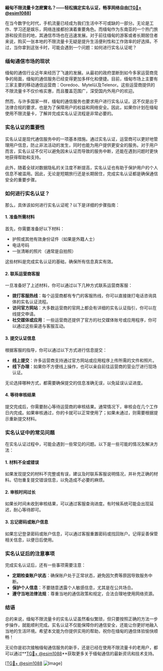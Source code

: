 **緬甸不限流量卡怎麽實名？——轻松搞定实名认证，畅享网络自由[[TG💪+ @esim1088](https://t.me/s/esim1088)]**

在当今数字化时代，手机流量已经成为我们生活中不可或缺的一部分。无论是工作、学习还是娱乐，网络连接都扮演着重要角色。而缅甸作为东南亚的一个热门旅游和投资目的地，其通信市场也在迅速发展。对于前往缅甸的游客或者长期居住者来说，购买一张本地的不限流量卡无疑是提升生活便利性和工作效率的好选择。不过，当你拿到这张卡时，可能会遇到一个问题：如何进行实名认证呢？

### 缅甸通信市场的现状

缅甸的通信行业近年来经历了飞速的发展。从最初的政府垄断到如今多家运营商竞争的局面，缅甸的通信服务已经变得更加多样化和便捷。目前，缅甸市场上主要有三家主要的移动通信运营商：Ooredoo、Mytel以及Telenor。这些运营商提供的不限流量卡不仅价格实惠，而且覆盖范围广，深受国内外用户的欢迎。

然而，与许多国家一样，缅甸的通信服务也要求用户进行实名认证。这不仅是出于法律合规的要求，也是为了保障用户的权益和网络安全。因此，如果你计划在缅甸使用不限流量卡，了解并完成实名认证流程是非常必要的。

### 实名认证的重要性

实名认证是现代通信服务中的一项基本措施。通过实名认证，运营商可以更好地管理用户信息，防止非法活动的发生，同时也能为用户提供更安全的服务。对于用户而言，实名认证不仅可以避免因未认证而导致的服务中断，还能在遇到问题时更快地获得帮助和支持。

此外，随着全球对数据隐私的关注度不断提高，实名认证也有助于保护用户的个人信息不被滥用。因此，无论是短期旅行还是长期居住，完成实名认证都是确保通信安全的重要步骤。

### 如何进行实名认证？

那么，具体该如何进行实名认证呢？以下是详细的步骤指南：

#### 1. 准备所需材料

首先，你需要准备好以下材料：
- 护照或其他有效身份证件（如果是外籍人士）
- 电话号码
- 一张清晰的照片（通常是自拍照）

这些材料是完成实名认证的基础，确保所有信息真实有效。

#### 2. 联系运营商客服

一旦准备好了上述材料，你可以通过以下几种方式联系运营商客服：
- **拨打客服热线**：每个运营商都有专门的客服热线，你可以直接拨打电话咨询具体的实名认证流程。
- **访问官方网站**：大多数运营商的官网上都会有详细的实名认证指引，你可以在线提交申请。
- **社交媒体或应用**：一些运营商还提供了官方的社交媒体账号或应用程序，你可以通过这些渠道与客服互动。

#### 3. 提交认证信息

根据客服的指导，你可以通过以下方式进行信息提交：
- **线上提交**：许多运营商支持通过官方网站或应用程序上传所需的文件和照片。
- **线下办理**：如果你不方便线上操作，也可以亲自前往运营商的营业厅进行现场认证。

无论选择哪种方式，都需要确保提交的信息准确无误，以免延误认证进度。

#### 4. 等待审核结果

提交完成后，你需要耐心等待运营商的审核结果。通常情况下，审核会在几个工作日内完成。如果审核通过，你的卡就可以正常使用了；如果未通过，则需要根据提示重新提交材料。

### 实名认证中的常见问题

在实名认证过程中，可能会遇到一些常见的问题。以下是一些可能的情况及解决方法：

#### 1. 材料不全或错误

如果发现提交的材料不完整或有误，建议及时联系客服说明情况，并补充正确的材料。切勿重复提交错误信息，以免造成不必要的麻烦。

#### 2. 审核时间过长

如果长时间未收到审核结果，可以通过客服查询进度。有时候系统可能会出现延迟，耐心等待即可。

#### 3. 忘记密码或账户信息

如果忘记登录密码或账户信息，可以通过客服重置密码或找回账户。记得妥善保管相关信息，以便日后使用。

### 实名认证后的注意事项

完成实名认证后，还有一些事项需要注意：
- **定期检查账户状态**：确保账户处于正常状态，避免因欠费等原因导致服务中断。
- **保护个人信息**：不要随意透露个人敏感信息，尤其是在公共场合。
- **遵守当地法律法规**：尊重当地的通信政策和规定，合法合理地使用网络资源。

### 结语

总的来说，缅甸不限流量卡的实名认证虽然看似繁琐，但只要按照正确的方法一步步操作，就能顺利完成。实名认证不仅能保障你的通信安全，还能让你更好地融入当地的生活环境。希望本文能为你提供实用的帮助，祝你在缅甸的通信体验愉快顺畅！

无论你是初次接触缅甸通信服务的新手，还是已经在使用不限流量卡的老用户，都可以通过**[TG💪+ @esim1088](https://t.me/s/esim1088)**获取更多关于缅甸通信的最新资讯和技术支持。

[[TG💪+ @esim1088](https://t.me/s/esim1088) ![Image](https://i.postimg.cc/4NQfJmqS/Snipaste-2025-05-13-00-14-12.png)]
